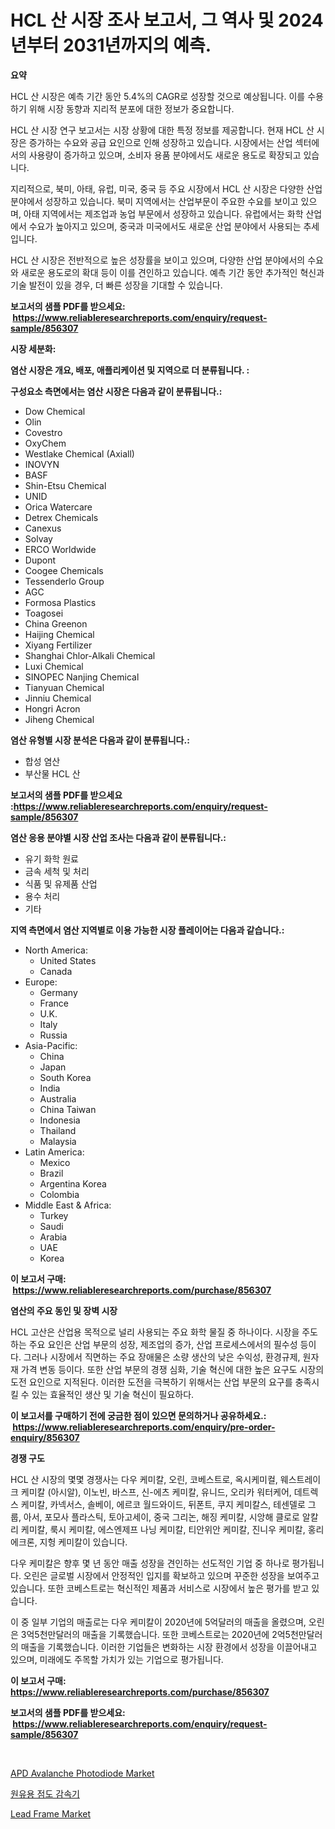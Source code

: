 <p><h1>HCL 산 시장 조사 보고서, 그 역사 및 2024년부터 2031년까지의 예측.</h1></p><p><strong>요약</strong></p>
<p><p>HCL 산 시장은 예측 기간 동안 5.4%의 CAGR로 성장할 것으로 예상됩니다. 이를 수용하기 위해 시장 동향과 지리적 분포에 대한 정보가 중요합니다.</p><p>HCL 산 시장 연구 보고서는 시장 상황에 대한 특정 정보를 제공합니다. 현재 HCL 산 시장은 증가하는 수요와 공급 요인으로 인해 성장하고 있습니다. 시장에서는 산업 섹터에서의 사용량이 증가하고 있으며, 소비자 용품 분야에서도 새로운 용도로 확장되고 있습니다.</p><p>지리적으로, 북미, 아태, 유럽, 미국, 중국 등 주요 시장에서 HCL 산 시장은 다양한 산업 분야에서 성장하고 있습니다. 북미 지역에서는 산업부문이 주요한 수요를 보이고 있으며, 아태 지역에서는 제조업과 농업 부문에서 성장하고 있습니다. 유럽에서는 화학 산업에서 수요가 높아지고 있으며, 중국과 미국에서도 새로운 산업 분야에서 사용되는 추세입니다.</p><p>HCL 산 시장은 전반적으로 높은 성장률을 보이고 있으며, 다양한 산업 분야에서의 수요와 새로운 용도로의 확대 등이 이를 견인하고 있습니다. 예측 기간 동안 추가적인 혁신과 기술 발전이 있을 경우, 더 빠른 성장을 기대할 수 있습니다.</p></p>
<p><strong>보고서의 샘플 PDF를 받으세요: &nbsp;<a href="https://www.reliableresearchreports.com/enquiry/request-sample/856307">https://www.reliableresearchreports.com/enquiry/request-sample/856307</a></strong></p>
<p><strong>시장 세분화:</strong></p>
<p><strong> 염산 시장은 개요, 배포, 애플리케이션 및 지역으로 더 분류됩니다. :</strong></p>
<p><strong>구성요소 측면에서는 염산 시장은 다음과 같이 분류됩니다.:</strong></p>
<p><ul><li>Dow Chemical</li><li>Olin</li><li>Covestro</li><li>OxyChem</li><li>Westlake Chemical (Axiall)</li><li>INOVYN</li><li>BASF</li><li>Shin-Etsu Chemical</li><li>UNID</li><li>Orica Watercare</li><li>Detrex Chemicals</li><li>Canexus</li><li>Solvay</li><li>ERCO Worldwide</li><li>Dupont</li><li>Coogee Chemicals</li><li>Tessenderlo Group</li><li>AGC</li><li>Formosa Plastics</li><li>Toagosei</li><li>China Greenon</li><li>Haijing Chemical</li><li>Xiyang Fertilizer</li><li>Shanghai Chlor-Alkali Chemical</li><li>Luxi Chemical</li><li>SINOPEC Nanjing Chemical</li><li>Tianyuan Chemical</li><li>Jinniu Chemical</li><li>Hongri Acron</li><li>Jiheng Chemical</li></ul></p>
<p><strong> 염산 유형별 시장 분석은 다음과 같이 분류됩니다.:</strong></p>
<p><ul><li>합성 염산</li><li>부산물 HCL 산</li></ul></p>
<p><strong>보고서의 샘플 PDF를 받으세요 :<a href="https://www.reliableresearchreports.com/enquiry/request-sample/856307">https://www.reliableresearchreports.com/enquiry/request-sample/856307</a></strong></p>
<p><strong> 염산 응용 분야별 시장 산업 조사는 다음과 같이 분류됩니다.:</strong></p>
<p><ul><li>유기 화학 원료</li><li>금속 세척 및 처리</li><li>식품 및 유제품 산업</li><li>용수 처리</li><li>기타</li></ul></p>
<p><strong>지역 측면에서 염산 지역별로 이용 가능한 시장 플레이어는 다음과 같습니다.:</strong></p>
<p><ul>
    <li>
        North America:
        <ul>
            <li>United States</li>
            <li>Canada</li>
        </ul>
    </li>
    <li>
        Europe:
        <ul>
            <li>Germany</li>
            <li>France</li>
            <li>U.K.</li>
            <li>Italy</li>
            <li>Russia</li>
        </ul>
    </li>
    <li>
        Asia-Pacific:
        <ul>
            <li>China</li>
            <li>Japan</li>
            <li>South Korea</li>
            <li>India</li>
            <li>Australia</li>
            <li>China Taiwan</li>
            <li>Indonesia</li>
            <li>Thailand</li>
            <li>Malaysia</li>
        </ul>
    </li>
    <li>
        Latin America:
        <ul>
            <li>Mexico</li>
            <li>Brazil</li>
            <li>Argentina Korea</li>
            <li>Colombia</li>
        </ul>
    </li>
    <li>
        Middle East & Africa:
        <ul>
            <li>Turkey</li>
            <li>Saudi</li>
            <li>Arabia</li>
            <li>UAE</li>
            <li>Korea</li>
        </ul>
    </li>
    </ul></p>
<p><strong>이 보고서 구매: &nbsp;<a href="https://www.reliableresearchreports.com/purchase/856307">https://www.reliableresearchreports.com/purchase/856307</a></strong></p>
<p><strong>염산의 주요 동인 및 장벽 시장</strong></p>
<p><p>HCL 고산은 산업용 목적으로 널리 사용되는 주요 화학 물질 중 하나이다. 시장을 주도하는 주요 요인은 산업 부문의 성장, 제조업의 증가, 산업 프로세스에서의 필수성 등이다. 그러나 시장에서 직면하는 주요 장애물은 소량 생산의 낮은 수익성, 환경규제, 원자재 가격 변동 등이다. 또한 산업 부문의 경쟁 심화, 기술 혁신에 대한 높은 요구도 시장의 도전 요인으로 지적된다. 이러한 도전을 극복하기 위해서는 산업 부문의 요구를 충족시킬 수 있는 효율적인 생산 및 기술 혁신이 필요하다.</p></p>
<p><strong>이 보고서를 구매하기 전에 궁금한 점이 있으면 문의하거나 공유하세요.: &nbsp;<a href="https://www.reliableresearchreports.com/enquiry/pre-order-enquiry/856307">https://www.reliableresearchreports.com/enquiry/pre-order-enquiry/856307</a></strong></p>
<p><strong>경쟁 구도</strong></p>
<p><p>HCL 산 시장의 몇몇 경쟁사는 다우 케미칼, 오린, 코베스트로, 옥시케미컬, 웨스트레이크 케미칼 (아시알), 이노빈, 바스프, 신-에츠 케미칼, 유니드, 오리카 워터케어, 데트렉스 케미칼, 카넥서스, 솔베이, 에르코 월드와이드, 뒤폰트, 쿠지 케미칼스, 테센델로 그룹, 아서, 포모사 플라스틱, 토아고세이, 중국 그리논, 해징 케미칼, 시앙해 클로로 알칼리 케미칼, 룩시 케미칼, 에스엔제프 나닝 케미칼, 티안위안 케미칼, 진니우 케미칼, 홍리 에크론, 지헝 케미칼이 있습니다. </p><p>다우 케미칼은 향후 몇 년 동안 매출 성장을 견인하는 선도적인 기업 중 하나로 평가됩니다. 오린은 글로벌 시장에서 안정적인 입지를 확보하고 있으며 꾸준한 성장을 보여주고 있습니다. 또한 코베스트로는 혁신적인 제품과 서비스로 시장에서 높은 평가를 받고 있습니다. </p><p>이 중 일부 기업의 매출로는 다우 케미칼이 2020년에 5억달러의 매출을 올렸으며, 오린은 3억5천만달러의 매출을 기록했습니다. 또한 코베스트로는 2020년에 2억5천만달러의 매출을 기록했습니다. 이러한 기업들은 변화하는 시장 환경에서 성장을 이끌어내고 있으며, 미래에도 주목할 가치가 있는 기업으로 평가됩니다.</p></p>
<p><strong>이 보고서 구매: &nbsp; <a href="https://www.reliableresearchreports.com/purchase/856307">https://www.reliableresearchreports.com/purchase/856307</a></strong></p>
<p><strong>보고서의 샘플 PDF를 받으세요: &nbsp;<a href="https://www.reliableresearchreports.com/enquiry/request-sample/856307">https://www.reliableresearchreports.com/enquiry/request-sample/856307</a></strong><strong></strong></p>
<p>&nbsp;</p>
<p><p><a href="https://github.com/joannesouthgate/Market-Research-Report-List-2/blob/main/apd-avalanche-photodiode-market.md">APD Avalanche Photodiode Market</a></p><p><a href="https://github.com/fernandotryO5lson96765/Market-Research-Report-List-1/blob/main/64988309150.md">원유용 점도 감속기</a></p><p><a href="https://github.com/sofayahoo2023/Market-Research-Report-List-3/blob/main/lead-frame-market.md">Lead Frame Market</a></p></p>